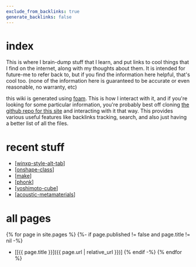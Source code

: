 ```yaml
---
exclude_from_backlinks: true
generate_backlinks: false
---
```

# index

This is where I brain-dump stuff that I learn, and put links to cool things that I find on the internet, along with my thoughts about them.
It is intended for future-me to refer back to, but if you find the information here helpful, that's cool too.
(none of the information here is guaranteed to be accurate or even reasonable, no warranty, etc)


this wiki is generated using [foam](https://github.com/foambubble/foam).
This is how I interact with it, and if you're looking for some particular information, you're probably best off cloning [the github repo for this site](https://github.com/madewithlinux/wiki) and interacting with it that way.
This provides various useful features like backlinks tracking, search, and also just having a better list of all the files.


# recent stuff
* [[winxp-style-alt-tab]]
* [[onshape-class]]
* [[make]]
* [[phonk]]
* [[yoshimoto-cube]]
* [[acoustic-metamaterials]]

# all pages
{% for page in site.pages %}
{%- if page.published != false and page.title != nil -%}
* [[{{ page.title }}]({{ page.url | relative_url }})]
{% endif -%}
{% endfor %}


[//begin]: # "Autogenerated link references for markdown compatibility"
[winxp-style-alt-tab]: winxp-style-alt-tab "WinXP-style Alt-Tab"
[onshape-class]: onshape-class/onshape-class "Class: Introduction to 3D CAD modeling with OnShape"
[make]: make "make"
[phonk]: phonk "phonk"
[yoshimoto-cube]: yoshimoto-cube "Yoshimoto Cube"
[acoustic-metamaterials]: acoustic-metamaterials "acoustic metamaterials"
[//end]: # "Autogenerated link references"


